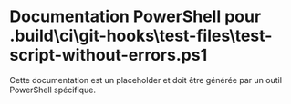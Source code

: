 # Documentation PowerShell pour .build\ci\git-hooks\test-files\test-script-without-errors.ps1

Cette documentation est un placeholder et doit être générée par un outil PowerShell spécifique.
